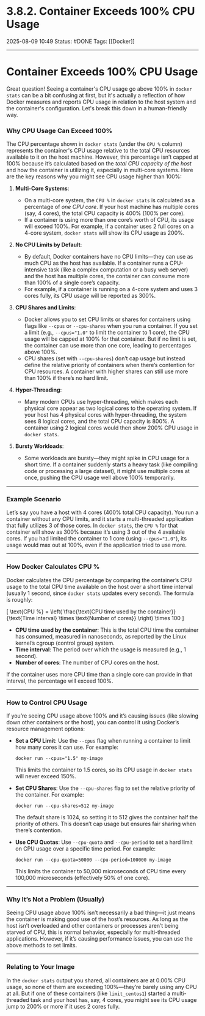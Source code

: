 # 3.8.2. Container Exceeds 100% CPU Usage

2025-08-09 10:49
Status: #DONE
Tags: [[Docker]]

---

# Container Exceeds 100% CPU Usage

Great question! Seeing a container's CPU usage go above 100% in `docker stats` can be a bit confusing at first, but it's actually a reflection of how Docker measures and reports CPU usage in relation to the host system and the container's configuration. Let's break this down in a human-friendly way.

### Why CPU Usage Can Exceed 100%
The CPU percentage shown in `docker stats` (under the `CPU %` column) represents the container's CPU usage relative to the total CPU resources available to it on the host machine. However, this percentage isn’t capped at 100% because it’s calculated based on the *total CPU capacity of the host* and how the container is utilizing it, especially in multi-core systems. Here are the key reasons why you might see CPU usage higher than 100%:

1. **Multi-Core Systems**:
   - On a multi-core system, the `CPU %` in `docker stats` is calculated as a percentage of *one CPU core*. If your host machine has multiple cores (say, 4 cores), the total CPU capacity is 400% (100% per core).
   - If a container is using more than one core’s worth of CPU, its usage will exceed 100%. For example, if a container uses 2 full cores on a 4-core system, `docker stats` will show its CPU usage as 200%.

2. **No CPU Limits by Default**:
   - By default, Docker containers have no CPU limits—they can use as much CPU as the host has available. If a container runs a CPU-intensive task (like a complex computation or a busy web server) and the host has multiple cores, the container can consume more than 100% of a single core’s capacity.
   - For example, if a container is running on a 4-core system and uses 3 cores fully, its CPU usage will be reported as 300%.

3. **CPU Shares and Limits**:
   - Docker allows you to set CPU limits or shares for containers using flags like `--cpus` or `--cpu-shares` when you run a container. If you set a limit (e.g., `--cpus="1.0"` to limit the container to 1 core), the CPU usage will be capped at 100% for that container. But if no limit is set, the container can use more than one core, leading to percentages above 100%.
   - CPU shares (set with `--cpu-shares`) don’t cap usage but instead define the relative priority of containers when there’s contention for CPU resources. A container with higher shares can still use more than 100% if there’s no hard limit.

4. **Hyper-Threading**:
   - Many modern CPUs use hyper-threading, which makes each physical core appear as two logical cores to the operating system. If your host has 4 physical cores with hyper-threading, the system sees 8 logical cores, and the total CPU capacity is 800%. A container using 2 logical cores would then show 200% CPU usage in `docker stats`.

5. **Bursty Workloads**:
   - Some workloads are bursty—they might spike in CPU usage for a short time. If a container suddenly starts a heavy task (like compiling code or processing a large dataset), it might use multiple cores at once, pushing the CPU usage well above 100% temporarily.

---

### Example Scenario
Let’s say you have a host with 4 cores (400% total CPU capacity). You run a container without any CPU limits, and it starts a multi-threaded application that fully utilizes 3 of those cores. In `docker stats`, the `CPU %` for that container will show as 300% because it’s using 3 out of the 4 available cores. If you had limited the container to 1 core (using `--cpus="1.0"`), its usage would max out at 100%, even if the application tried to use more.

---

### How Docker Calculates CPU %
Docker calculates the CPU percentage by comparing the container’s CPU usage to the total CPU time available on the host over a short time interval (usually 1 second, since `docker stats` updates every second). The formula is roughly:

\[
\text{CPU %} = \left( \frac{\text{CPU time used by the container}}{\text{Time interval} \times \text{Number of cores}} \right) \times 100
\]

- **CPU time used by the container**: This is the total CPU time the container has consumed, measured in nanoseconds, as reported by the Linux kernel’s cgroup (control group) system.
- **Time interval**: The period over which the usage is measured (e.g., 1 second).
- **Number of cores**: The number of CPU cores on the host.

If the container uses more CPU time than a single core can provide in that interval, the percentage will exceed 100%.

---

### How to Control CPU Usage
If you’re seeing CPU usage above 100% and it’s causing issues (like slowing down other containers or the host), you can control it using Docker’s resource management options:

- **Set a CPU Limit**:
  Use the `--cpus` flag when running a container to limit how many cores it can use. For example:
  ```
  docker run --cpus="1.5" my-image
  ```
  This limits the container to 1.5 cores, so its CPU usage in `docker stats` will never exceed 150%.

- **Set CPU Shares**:
  Use the `--cpu-shares` flag to set the relative priority of the container. For example:
  ```
  docker run --cpu-shares=512 my-image
  ```
  The default share is 1024, so setting it to 512 gives the container half the priority of others. This doesn’t cap usage but ensures fair sharing when there’s contention.

- **Use CPU Quotas**:
  Use `--cpu-quota` and `--cpu-period` to set a hard limit on CPU usage over a specific time period. For example:
  ```
  docker run --cpu-quota=50000 --cpu-period=100000 my-image
  ```
  This limits the container to 50,000 microseconds of CPU time every 100,000 microseconds (effectively 50% of one core).

---

### Why It’s Not a Problem (Usually)
Seeing CPU usage above 100% isn’t necessarily a bad thing—it just means the container is making good use of the host’s resources. As long as the host isn’t overloaded and other containers or processes aren’t being starved of CPU, this is normal behavior, especially for multi-threaded applications. However, if it’s causing performance issues, you can use the above methods to set limits.

---

### Relating to Your Image
In the `docker stats` output you shared, all containers are at 0.00% CPU usage, so none of them are exceeding 100%—they’re barely using any CPU at all. But if one of these containers (like `limit_centos1`) started a multi-threaded task and your host has, say, 4 cores, you might see its CPU usage jump to 200% or more if it uses 2 cores fully.
